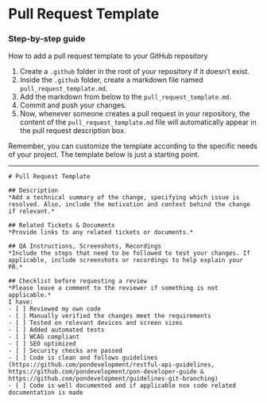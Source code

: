 Pull Request Template
=======

### Step-by-step guide
How to add a pull request template to your GitHub repository

1. Create a `.github` folder in the root of your repository if it doesn’t exist.
2. Inside the `.github` folder, create a markdown file named `pull_request_template.md`.
3. Add the markdown from below to the `pull_request_template.md`.
4. Commit and push your changes.
5. Now, whenever someone creates a pull request in your repository, the content of the `pull_request_template.md` file will automatically appear in the pull request description box.

Remember, you can customize the template according to the specific needs of your project. The template below is just a starting point.

***

```
# Pull Request Template

## Description
*Add a technical summary of the change, specifying which issue is resolved. Also, include the motivation and context behind the change if relevant.*

## Related Tickets & Documents
*Provide links to any related tickets or documents.*

## QA Instructions, Screenshots, Recordings
*Include the steps that need to be followed to test your changes. If applicable, include screenshots or recordings to help explain your PR.*

## Checklist before requesting a review
*Please leave a comment to the reviewer if something is not applicable.*
I have:
- [ ] Reviewed my own code
- [ ] Manually verified the changes meet the requirements
- [ ] Tested on relevant devices and screen sizes
- [ ] Added automated tests
- [ ] WCAG compliant
- [ ] SEO optimized
- [ ] Security checks are passed
- [ ] Code is clean and follows guidelines (https://github.com/pondevelopment/restful-api-guidelines, https://github.com/pondevelopment/pon-developer-guide & https://github.com/pondevelopment/guidelines-git-branching)
- [ ] Code is well documented and if applicable non code related documentation is made
```
